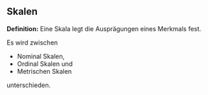 ## Skalen

**Definition:** Eine Skala legt die Ausprägungen eines Merkmals fest. 

Es wird zwischen 

* Nominal Skalen, 
* Ordinal Skalen und
* Metrischen Skalen 

unterschieden.

